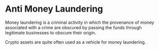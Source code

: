 # Anti Money Laundering 

Money laundering is a criminal activity in which the provenance of money associated with a crime are obscured by passing the funds through legitimate businesses to obscure their origin.

Crypto assets are quite often used as a vehicle for money laundering.